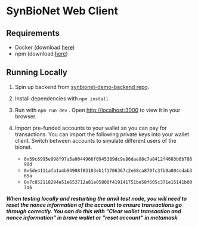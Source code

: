 # SynBioNet Web Client

## Requirements

- Docker (download [here](https://docs.docker.com/get-docker/))
- npm (download [here](https://nodejs.org/en/download))

## Running Locally

<!-- 1. Build the local anvil ethereum node for testing by executing `make anvil_build`

2. Run the local anvil ethereum node by executing `make anvil_start`

> **NOTE:** allow approximately 30s for deploy script to run before interacting with the contracts. -->

1. Spin up backend from [synbionet-demo-backend repo](https://github.com/synbionet/synbionet-demo-backend).

2. Install dependencies with `npm install`

3. Run with `npm run dev` . Open [http://localhost:3000](http://localhost:3000) to view it in your browser.

4. Import pre-funded accounts to your wallet so you can pay for transactions. You can import the following private keys into your wallet client. Switch between accounts to simulate different users of the bionet.

   - `0x59c6995e998f97a5a0044966f0945389dc9e86dae88c7a8412f4603b6b78690d`
   - `0x5de4111afa1a4b94908f83103eb1f1706367c2e68ca870fc3fb9a804cdab365a`
   - `0x7c852118294e51e653712a81e05800f419141751be58f605c371e15141b007a6`

**_When testing locally and restarting the anvil test node, you will need to reset the nonce information of the account to ensure transactions go through correctly. You can do this with "Clear wallet transaction and nonce information" in brave wallet or "reset account" in metamask_**
